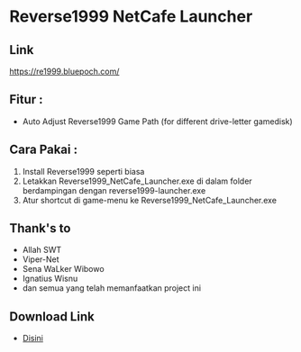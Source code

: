 # Reverse1999 NetCafe Launcher

## Link
https://re1999.bluepoch.com/

## Fitur :
- Auto Adjust Reverse1999 Game Path (for different drive-letter gamedisk)

## Cara Pakai :
1. Install Reverse1999 seperti biasa
2. Letakkan Reverse1999_NetCafe_Launcher.exe di dalam folder berdampingan dengan reverse1999-launcher.exe
3. Atur shortcut di game-menu ke Reverse1999_NetCafe_Launcher.exe

## Thank's to
- Allah SWT
- Viper-Net
- Sena WaLker Wibowo
- Ignatius Wisnu
- dan semua yang telah memanfaatkan project ini

## Download Link
- [Disini](https://github.com/fahmiyufrizal/reverse1999/releases)
